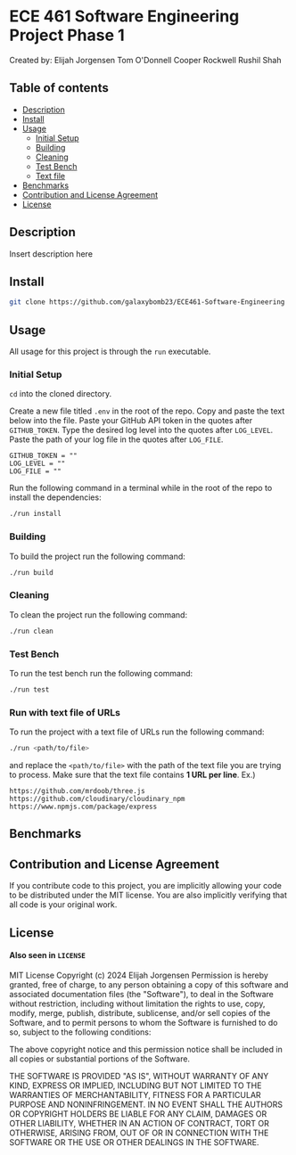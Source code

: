 # ECE 461 Software Engineering Project Phase 1
Created by:
Elijah Jorgensen
Tom O'Donnell
Cooper Rockwell
Rushil Shah

## Table of contents

- [Description](#description)
- [Install](#install)
- [Usage](#usage)
	- [Initial Setup](#initial-setup)
	- [Building](#building)
	- [Cleaning](#cleaning)
	- [Test Bench](#test-bench)
	- [Text file](#run-with-text-file-of-urls)
 - [Benchmarks](#benchmarks)
- [Contribution and License Agreement](#contribution-and-license-agreement)
- [License](#license)

## Description
Insert description here

## Install

``` bash
git clone https://github.com/galaxybomb23/ECE461-Software-Engineering
```

## Usage
All usage for this project is through the `run` executable.
### Initial Setup
`cd` into the cloned directory. 

Create a new file titled `.env` in the root of the repo. Copy and paste the text below into the file. Paste your GitHub API token in the quotes after `GITHUB_TOKEN`. Type the desired log level into the quotes after `LOG_LEVEL`. Paste the path of your log file in the quotes after `LOG_FILE`.
```
GITHUB_TOKEN = ""
LOG_LEVEL = ""
LOG_FILE = ""
```

Run the following command in a terminal while in the root of the repo to install the dependencies:
```bash
./run install
```

### Building
To build the project  run the following command:
```bash
./run build
```

### Cleaning
To clean the project  run the following command:
```bash
./run clean
```

### Test Bench
To run the test bench run the following command:
```bash
./run test
```

### Run with text file of URLs
To run the project with a text file of URLs run the following command:
```bash
./run <path/to/file>
```
and replace the `<path/to/file>` with the path of the text file you are trying to process. Make sure that the text file contains **1 URL per line**.
Ex.)
```
https://github.com/mrdoob/three.js
https://github.com/cloudinary/cloudinary_npm
https://www.npmjs.com/package/express
```

## Benchmarks

## Contribution and License Agreement
If you contribute code to this project, you are implicitly allowing your code
to be distributed under the MIT license. You are also implicitly verifying that
all code is your original work.

## License
#### Also seen in `LICENSE`
MIT License
Copyright (c) 2024 Elijah Jorgensen
Permission is hereby granted, free of charge, to any person obtaining a copy of this software and associated documentation files (the "Software"), to deal in the Software without restriction, including without limitation the rights to use, copy, modify, merge, publish, distribute, sublicense, and/or sell copies of the Software, and to permit persons to whom the Software is furnished to do so, subject to the following conditions:

The above copyright notice and this permission notice shall be included in all copies or substantial portions of the Software.

THE SOFTWARE IS PROVIDED "AS IS", WITHOUT WARRANTY OF ANY KIND, EXPRESS OR IMPLIED, INCLUDING BUT NOT LIMITED TO THE WARRANTIES OF MERCHANTABILITY, FITNESS FOR A PARTICULAR PURPOSE AND NONINFRINGEMENT. IN NO EVENT SHALL THE AUTHORS OR COPYRIGHT HOLDERS BE LIABLE FOR ANY CLAIM, DAMAGES OR OTHER LIABILITY, WHETHER IN AN ACTION OF CONTRACT, TORT OR OTHERWISE, ARISING FROM, OUT OF OR IN CONNECTION WITH THE SOFTWARE OR THE USE OR OTHER DEALINGS IN THE SOFTWARE.